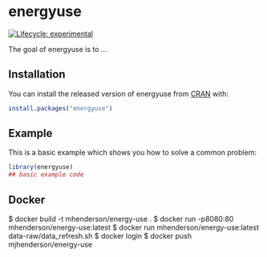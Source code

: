 
# energyuse

<!-- badges: start -->
<!-- badges: start -->
  [![Lifecycle: experimental](https://img.shields.io/badge/lifecycle-experimental-orange.svg)](https://lifecycle.r-lib.org/articles/stages.html#experimental)
  <!-- badges: end -->
<!-- badges: end -->

The goal of energyuse is to ...

## Installation

You can install the released version of energyuse from [CRAN](https://CRAN.R-project.org) with:

``` r
install.packages("energyuse")
```

## Example

This is a basic example which shows you how to solve a common problem:

``` r
library(energyuse)
## basic example code
```

## Docker

  $ docker build -t mhenderson/energy-use . 
  $ docker run -p8080:80 mhenderson/energy-use:latest
  $ docker run mhenderson/energy-use:latest data-raw/data_refresh.sh
  $ docker login
  $ docker push mjhenderson/energy-use



